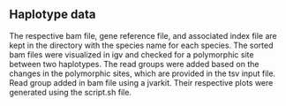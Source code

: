 ## Haplotype data
The respective bam file, gene reference file, and associated index file are kept in the directory with the species name for each species. The sorted bam files were visualized in igv and checked for a polymorphic site between two haplotypes. The read groups were added based on the changes in the polymorphic sites, which are provided in the tsv input file. Read group added in bam file using a jvarkit. Their respective plots were generated using the script.sh file.
